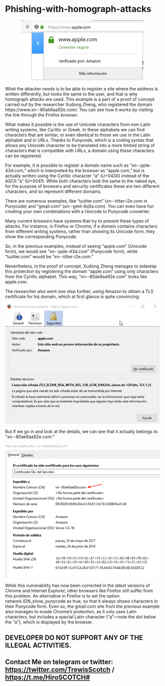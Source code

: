 # Phishing-with-homograph-attacks
<p align="center">
  <img src="https://github.com/trewisscotch/Phishing-with-homograph-attacks/blob/main/apple.com_.png" alt="animated" />
</p>
What the attacker needs is to be able to register a site where the address is written differently, but looks the same to the user, and that is why homograph attacks are used.
This example is a part of a proof of concept carried out by the researcher Xudong Zheng, who registered the domain https://www.xn--80ak6aa92e.com/. You can see how it works by visiting the link through the Firefox browser.

What makes it possible is the use of Unicode characters from non-Latin writing systems, like Cyrillic or Greek. In these alphabets we can find characters that are similar, or even identical to those we use in the Latin alphabet and in URLs. Thanks to Punycode, which is a coding syntax that allows any Unicode character to be translated into a more limited string of characters that is compatible with URLs, a domain using these characters can be registered.

For example, it is possible to register a domain name such as “xn--pple-43d.com,” which is interpreted by the browser as “apple.com,” but is actually written using the Cyrillic character “а” (U+0430) instead of the ASCII “a” (U+0041). While both characters look the same to the naked eye, for the purpose of browsers and security certificates these are two different characters, and so represent different domains.

There are numerous examples, like “tωitter.com” (xn--titter-i2e.com in Punycode) and “gmạil.com” (xn--gmil-6q5a.com). You can even have fun creating your own combinations with a Unicode to Punycode converter.

Many current browsers have systems that try to prevent these types of attacks. For instance, in Firefox or Chrome, if a domain contains characters from different writing systems, rather than showing its Unicode form, they show the corresponding Punycode.

So, in the previous examples, instead of seeing “apple.com” (Unicode form), we would see “xn--pple-43d.com” (Punycode form), while “tωitter.com” would be “xn--titter-i2e.com.”

Nevertheless, in the proof of concept, Xudong Zheng manages to sidestep this protection by registering the domain “apple.com” using only characters from the Cyrillic alphabet. This way, “xn--80ak6aa92e.com” looks like аррӏе.com.

The researcher also went one step further, using Amazon to obtain a TLS certificate for his domain, which at first glance is quite convincing:
<p align="center">
  <img src="https://github.com/trewisscotch/Phishing-with-homograph-attacks/blob/main/apple.com-certificado.png" alt="animated" />
</p>
But if we go in and look at the details, we can see that it actually belongs to “xn--80ak6aa92e.com:”
<p align="center">
  <img src="https://github.com/trewisscotch/Phishing-with-homograph-attacks/blob/main/certificado.png" alt="animated" />
</p>
While this vulnerability has now been corrected in the latest versions of Chrome and Internet Explorer, other browsers like Firefox still suffer from this problem. An alternative in Firefox is to set the option network.IDN_show_punycode as true, so that it always shows characters in their Punycode form.
Even so, the gmạil.com site from the previous example also manages to evade Chrome’s protection, as it only uses Latin characters, but includes a special Latin character (“ạ”—note the dot below the “a”), which is displayed by the browser.

## DEVELOPER DO NOT SUPPORT ANY OF THE ILLEGAL ACTIVITIES.
## Contact Me on telegram or twitter: https://twitter.com/TrewisScotch / https://t.me/HiroSCOTCH#
